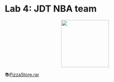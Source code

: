# Lab 4: JDT NBA team

<p align="center">
<img src="https://github.com/drshahizan/learn-aspnet/blob/main/lab/standard-control/images/JDTnba.png"  height="150" />
</p>

📚[PizzaStore.rar](https://drive.google.com/file/d/1inZCRNLh6MmOkH6-rTsjwNKU1VIRbFwt/view?usp=sharing)
